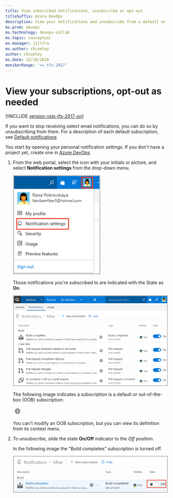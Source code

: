 ```yaml
---
title: View subscribed notifications, unsubscribe or opt-out  
titleSuffix: Azure DevOps
description: View your notifications and unsubscribe from a default or built-in notification in Azure DevOps Services or Team Foundation Server
ms.prod: devops
ms.technology: devops-collab
ms.topic: conceptual
ms.manager: jillfra
ms.author: chcomley
author: chcomley
ms.date: 12/10/2018
monikerRange: '>= tfs-2017'
---
```


# View your subscriptions, opt-out as needed

[!INCLUDE [version-vsts-tfs-2017-on](../boards/_shared/version-vsts-tfs-2017-on.md)]

If you want to stop receiving select email notifications, you can do so by unsubscribing from them. For a description of each default subscription, see [Default notifications](oob-built-in-notifications.md)  

You start by opening your personal notification settings. If you don't have a project yet, create one in [Azure DevOps](../organizations/accounts/set-up-vs.md).

1. From the web portal, select the icon with your initials or picture, and select **Notification settings** from the drop-down menu.

	<img src="_img/unsubscribe-open-notification-settings.png" alt="Open personal notification settings" style="border: 2px solid #C3C3C3;" />

	Those notifications you're subscribed to are indicated with the State as **On**.  

	<img src="_img/unsubscribe-personal-notifications.png" alt="Personal notification subscriptions" style="border: 2px solid #C3C3C3;" />

	The following image indicates a subscription is a default or out-of-the-box (OOB) subscription:

	![OOB notification](_img/oob-notification.png)

	You can't modify an OOB subscription, but you can view its definition from its context menu.

2. To unsubscribe, slide the state **On/Off** indicator to the *Off* position.

	In the following image the "Build completes" subscription is turned off.

	<img src="_img/unsubscribe-from-build-completes.png" alt="Unsubscribe from Build completes subscription" style="border: 2px solid #C3C3C3;" />
